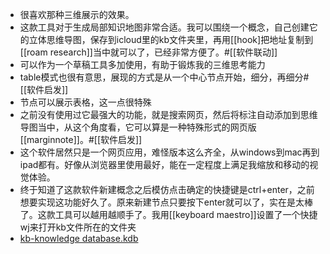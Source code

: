 - 很喜欢那种三维展示的效果。
- 这款工具对于生成局部知识地图非常合适。我可以围绕一个概念，自己创建它的立体思维导图，保存到icloud里的kb文件夹里，再用[[hook]把地址复制到[[roam research]]当中就可以了，已经非常方便了。#[[软件联动]]
- 可以作为一个草稿工具多加使用，有助于锻炼我的三维思考能力
- table模式也很有意思，展现的方式是从一个中心节点开始，细分，再细分#[[软件启发]]
- 节点可以展示表格，这一点很特殊
- 之前没有使用过它最强大的功能，就是搜索网页，然后将标注自动添加到思维导图当中，从这个角度看，它可以算是一种特殊形式的网页版[[marginnote]]。#[[软件启发]]
- 这个软件居然只是一个网页应用，难怪版本这么齐全，从windows到mac再到ipad都有。好像从浏览器里使用最好，能在一定程度上满足我缩放和移动的视觉体验。
- 终于知道了这款软件新建概念之后模仿点击确定的快捷键是ctrl+enter，之前想要实现这功能好久了。原来新建节点只要按下enter就可以了，实在是太棒了。这款工具可以越用越顺手了。我用[[keyboard maestro]]设置了一个快捷wj来打开kb文件所在的文件夹
- [kb-knowledge database.kdb](hook://file/tIJt9AsQc?p=Y29tfmFwcGxlfkNsb3VkRG9jcy9Lbm93bGVkZ2UgZGF0YWJhc2UgYnVpbGRlcg==&n=kb-knowledge%20database.kdb)
